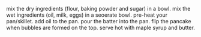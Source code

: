 mix the dry ingredients (flour, baking powder and sugar) in a bowl.
mix the wet ingredients (oil, milk, eggs) in a seoerate bowl.
pre-heat your pan/skillet.
add oil to the pan.
pour the batter into the pan.
flip the pancake when bubbles are formed on the top.
serve hot with maple syrup and butter.